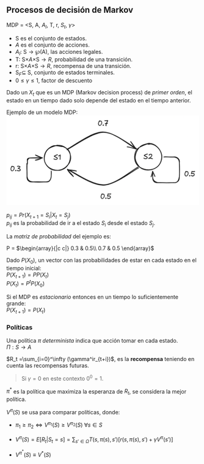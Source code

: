 ## Procesos de decisión de Markov

MDP = \<S, A, $A_l$, T, r, $S_t$, $\gamma$>

* S es el conjunto de estados.
* $A$ es el conjunto de acciones.
* $A_l$: S$\rightarrow \wp$(A), las acciones legales.
* T: S$\times A\times$S$\rightarrow R$, probabilidad de una transición.
* r: S$\times A\times$S$\rightarrow R$, recompensa de una transición.
* S$_F \subseteq$ S, conjunto de estados terminales.
* $0\leq \gamma \leq 1$, factor de descuento

Dado un $X_t$ que es un MDP (Markov decision process) de *primer orden*, el estado en un tiempo dado solo depende del estado en el tiempo anterior.


Ejemplo de un modelo MDP:  
![](../imagenes/markov/ejemplo.png)  

$p_{ij} = Pr(X_{t+1} = S_i | X_t = S_j)$  
$p_{ij}$ es la probabilidad de ir a el estado $S_i$ desde el estado $S_j$.

La *matriz de probabilidad* del ejemplo es:  

P = $\begin{array}{|c c|}
		0.3 & 0.5\\
		0.7 & 0.5
	\end{array}$
	
Dado $P(X_0)$, un vector con las probabilidades de estar en cada estado en el tiempo inicial:  
$P(X_{t+1}) = PP(X_t)$  
$P(X_t) = P^tP(X_0)$   

Si el MDP es *estacionario* entonces en un tiempo lo suficientemente grande:  
$P(X_{t+1}) = P(X_t)$

### Políticas
Una política $\pi$ *determinista* indica que acción tomar en cada estado.  
$\Pi:S\rightarrow A$

$R_t =\sum_{i=0}^\infty (\gamma^ir_{t+i})$, es la **recompensa** teniendo en cuenta las recompensas futuras.

> Si $\gamma= 0$ en este contexto $0^0 = 1$.

$\pi^*$ es la política que maximiza la esperanza de $R_t$, se considera la mejor política.

$V^{\pi}(S)$ se usa para comparar políticas, donde:  

* $\pi_1 \geq \pi_2 \iff V^{\pi_1}(S) \geq V^{\pi_2}(S) ~\forall s \in S$ 

* $V^{\pi}(S) = E[R_t | S_t = s] = \sum_{s'\in\Omega}T(s,\pi(s),s')[r(s,\pi(s),s')+\gamma V^{\pi}(s')]$

* $V^{\pi^*}(S)\equiv V^*(S)$
